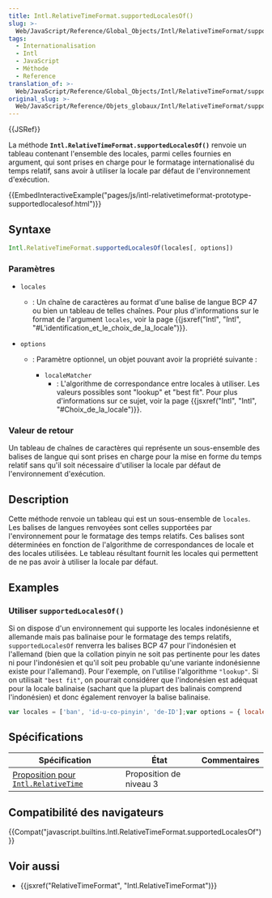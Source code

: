 ```yaml
---
title: Intl.RelativeTimeFormat.supportedLocalesOf()
slug: >-
  Web/JavaScript/Reference/Global_Objects/Intl/RelativeTimeFormat/supportedLocalesOf
tags:
  - Internationalisation
  - Intl
  - JavaScript
  - Méthode
  - Reference
translation_of: >-
  Web/JavaScript/Reference/Global_Objects/Intl/RelativeTimeFormat/supportedLocalesOf
original_slug: >-
  Web/JavaScript/Reference/Objets_globaux/Intl/RelativeTimeFormat/supportedLocalesOf
---
```

{{JSRef}}

La méthode **`Intl.RelativeTimeFormat.supportedLocalesOf()`** renvoie un tableau contenant l'ensemble des locales, parmi celles fournies en argument, qui sont prises en charge pour le formatage internationalisé du temps relatif, sans avoir à utiliser la locale par défaut de l'environnement d'exécution.

{{EmbedInteractiveExample("pages/js/intl-relativetimeformat-prototype-supportedlocalesof.html")}}

## Syntaxe

```js
Intl.RelativeTimeFormat.supportedLocalesOf(locales[, options])
```

### Paramètres

- `locales`
  - : Un chaîne de caractères au format d'une balise de langue BCP 47 ou bien un tableau de telles chaînes. Pour plus d'informations sur le format de l'argument `locales`, voir la page {{jsxref("Intl", "Intl", "#L'identification_et_le_choix_de_la_locale")}}.
- `options`

  - : Paramètre optionnel, un objet pouvant avoir la propriété suivante :

    - `localeMatcher`
      - : L'algorithme de correspondance entre locales à utiliser. Les valeurs possibles sont "lookup" et "best fit". Pour plus d'informations sur ce sujet, voir la page {{jsxref("Intl", "Intl", "#Choix_de_la_locale")}}.

### Valeur de retour

Un tableau de chaînes de caractères qui représente un sous-ensemble des balises de langue qui sont prises en charge pour la mise en forme du temps relatif sans qu'il soit nécessaire d'utiliser la locale par défaut de l'environnement d'exécution.

## Description

Cette méthode renvoie un tableau qui est un sous-ensemble de `locales`. Les balises de langues renvoyées sont celles supportées par l'environnement pour le formatage des temps relatifs. Ces balises sont déterminées en fonction de l'algorithme de correspondances de locale et des locales utilisées. Le tableau résultant fournit les locales qui permettent de ne pas avoir à utiliser la locale par défaut.

## Examples

### Utiliser `supportedLocalesOf()`

Si on dispose d'un environnement qui supporte les locales indonésienne et allemande mais pas balinaise pour le formatage des temps relatifs, `supportedLocalesOf` renverra les balises BCP 47 pour l'indonésien et l'allemand (bien que la collation pinyin ne soit pas pertinente pour les dates ni pour l'indonésien et qu'il soit peu probable qu'une variante indonésienne existe pour l'allemand). Pour l'exemple, on l'utilise l'algorithme `"lookup"`. Si on utilisait `"best fit"`, on pourrait considérer que l'indonésien est adéquat pour la locale balinaise (sachant que la plupart des balinais comprend l'indonésien) et donc également renvoyer la balise balinaise.

```js
var locales = ['ban', 'id-u-co-pinyin', 'de-ID'];var options = { localeMatcher: 'lookup' };console.log(Intl.RelativeTimeFormat.supportedLocalesOf(locales, options).join(', '));// → "id-u-co-pinyin, de-ID"
```

## Spécifications

| Spécification                                                                                                                              | État                    | Commentaires |
| ------------------------------------------------------------------------------------------------------------------------------------------ | ----------------------- | ------------ |
| [Proposition pour `Intl.RelativeTime`](https://tc39.github.io/proposal-intl-relative-time/#sec-Intl.RelativeTimeFormat.supportedLocalesOf) | Proposition de niveau 3 |              |

## Compatibilité des navigateurs

{{Compat("javascript.builtins.Intl.RelativeTimeFormat.supportedLocalesOf")}}

## Voir aussi

- {{jsxref("RelativeTimeFormat", "Intl.RelativeTimeFormat")}}
